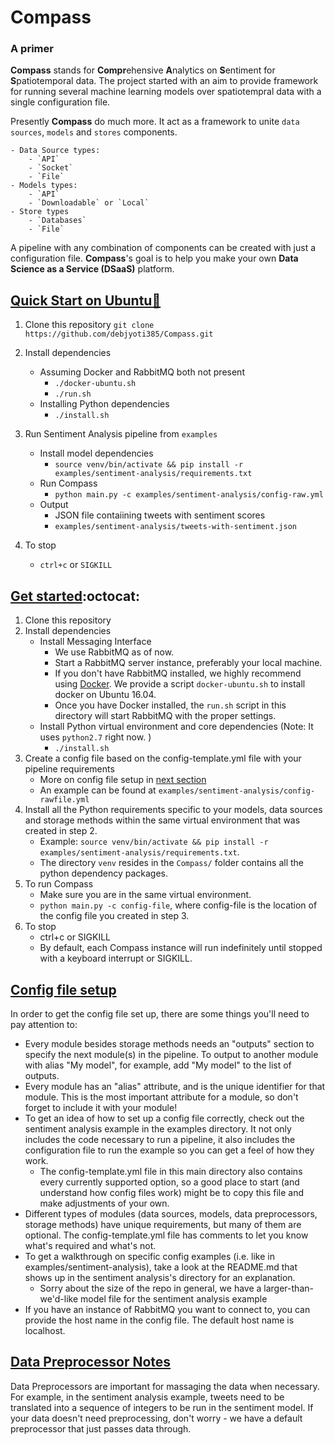 # Compass
### A primer
**Compass** stands for **Compr**ehensive **A**nalytics on **S**entiment for **S**patiotemporal data. The project started with an aim to provide framework for running several machine learning models over spatiotempral data with a single configuration file. 

Presently **Compass** do much more. It act as a framework to unite `data sources`, `models` and `stores` components. 

	- Data Source types: 
		- `API`
		- `Socket`
		- `File` 
	- Models types:
		- `API`
		- `Downloadable` or `Local`
	- Store types
		- `Databases`
		- `File`
A pipeline with any combination of components can be created with just a configuration file. 
**Compass**'s goal is to help you make your own **Data Science as a Service (DSaaS)** platform.

## [Quick Start on Ubuntu:rocket:](#quick-start-on-ubuntu)
1. Clone this repository
``
git clone https://github.com/debjyoti385/Compass.git
``

2. Install dependencies
	- Assuming Docker and RabbitMQ both not present
		- `./docker-ubuntu.sh`
		- `./run.sh`	
	- Installing Python dependencies
		- `./install.sh`
3. Run Sentiment Analysis pipeline from `examples`
	- Install model dependencies
		- `source venv/bin/activate && pip install -r examples/sentiment-analysis/requirements.txt`
	- Run Compass
		- `python main.py -c examples/sentiment-analysis/config-raw.yml`
	- Output
		- JSON file contaiining tweets with sentiment scores 
		- `examples/sentiment-analysis/tweets-with-sentiment.json`
4. To stop
	- `ctrl+c` or `SIGKILL`

## [Get started](#get-started):octocat:
1. Clone this repository
2. Install dependencies
    - Install Messaging Interface 
        - We use RabbitMQ as of now.
        - Start a RabbitMQ server instance, preferably your local machine.
	    - If you don't have RabbitMQ installed, we highly recommend using [Docker](https://hub.docker.com/_/rabbitmq/). We provide a script `docker-ubuntu.sh` to install docker on Ubuntu 16.04.  
        - Once you have Docker installed, the `run.sh` script in this directory will start RabbitMQ with the proper settings.
    - Install Python virtual environment and core dependencies (Note: It uses `python2.7` right now. )
        - `./install.sh` 
3. Create a config file based on the config-template.yml file with your pipeline requirements
	- More on config file setup in [next section](#config-file-setup)
    - An example can be found at `examples/sentiment-analysis/config-rawfile.yml`
4. Install all the Python requirements specific to your models, data sources and storage methods within the same virtual environment that was created in step 2.
	- Example: `source venv/bin/activate && pip install -r examples/sentiment-analysis/requirements.txt`.
	- The directory `venv` resides in the `Compass/` folder contains all the python dependency packages.
5. To run Compass 
    - Make sure you are in the same virtual environment.
    - `python main.py -c config-file`, where config-file is the location of the config file you created in step 3.
6. To stop
    - ctrl+c or SIGKILL
	- By default, each Compass instance will run indefinitely until stopped with a keyboard interrupt or SIGKILL.


## [Config file setup](#config-file-setup)
In order to get the config file set up, there are some things you'll need to pay attention to:
- Every module besides storage methods needs an "outputs" section to specify the next module(s) in the pipeline. To output to another module with alias "My model", for example, add "My model" to the list of outputs.
- Every module has an "alias" attribute, and is the unique identifier for that module.  This is the most important attribute for a module, so don't forget to include it with your module!
- To get an idea of how to set up a config file correctly, check out the sentiment analysis example in the examples directory.  It not only includes the code necessary to run a pipeline, it also includes the configuration file to run the example so you can get a feel of how they work.
	- The config-template.yml file in this main directory also contains every currently supported option, so a good place to start (and understand how config files work) might be to copy this file and make adjustments of your own.
- Different types of modules (data sources, models, data preprocessors, storage methods) have unique requirements, but many of them are optional.  The config-template.yml file has comments to let you know what's required and what's not.
- To get a walkthrough on specific config examples (i.e. like in examples/sentiment-analysis), take a look at the README.md that shows up in the sentiment analysis's directory for an explanation.
	- Sorry about the size of the repo in general, we have a larger-than-we'd-like model file for the sentiment analysis example
- If you have an instance of RabbitMQ you want to connect to, you can provide the host name in the config file. The default host name is localhost.


## [Data Preprocessor Notes](#data-preprocessor-notes)
Data Preprocessors are important for massaging the data when necessary.  For example, in the sentiment analysis example, tweets need to be translated into a sequence of integers to be run in the sentiment model.  If your data doesn't need preprocessing, don't worry - we have a default preprocessor that just passes data through.
